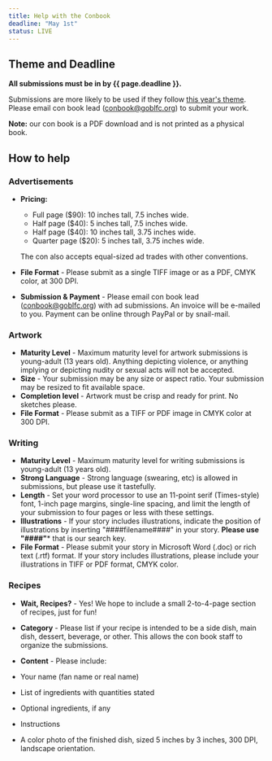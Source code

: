 ```yaml
---
title: Help with the Conbook
deadline: "May 1st"
status: LIVE
---
```

## Theme and Deadline

**All submissions must be in by {{ page.deadline }}.**

Submissions are more likely to be used if they follow <a href="/theme/">this year's theme</a>. Please email con book lead (<a href="mailto:conbook@goblfc.org">conbook@goblfc.org</a>) to submit your work.

**Note:** our con book is a PDF download and is not printed as a physical book.

## How to help

### Advertisements

- **Pricing:**
  - Full page ($90): 10 inches tall, 7.5 inches wide.
  - Half page ($40): 5 inches tall, 7.5 inches wide.
  - Half page ($40): 10 inches tall, 3.75 inches wide.
  - Quarter page ($20): 5 inches tall, 3.75 inches wide.
  
  The con also accepts equal-sized ad trades with other conventions.

- **File Format** - Please submit as a single TIFF image or as a PDF, CMYK color, at 300 DPI.
- **Submission &amp; Payment** - Please email con book lead (<a href="mailto:conbook@goblfc.org">conbook@goblfc.org</a>) with ad submissions. An invoice will be e-mailed to you. Payment can be online through PayPal or by snail-mail.


### Artwork

- **Maturity Level** - Maximum maturity level for artwork submissions is young-adult (13 years old). Anything depicting violence, or anything implying or depicting nudity or sexual acts will not be accepted.
- **Size** - Your submission may be any size or aspect ratio. Your submission may be resized to fit available space.
- **Completion level** - Artwork must be crisp and ready for print. No sketches please.
- **File Format** - Please submit as a TIFF or PDF image in CMYK color at 300 DPI.

### Writing

- **Maturity Level** - Maximum maturity level for writing submissions is young-adult (13 years old).
- **Strong Language** - Strong language (swearing, etc) is allowed in submissions, but please use it tastefully.
- **Length** - Set your word processor to use an 11-point serif (Times-style) font, 1-inch page margins, single-line spacing, and limit the length of your submission to four pages or less with these settings.
- **Illustrations** - If your story includes illustrations, indicate the position of illustrations by inserting "####filename####" in your story. **Please use "####"*** that is our search key.
- **File Format** - Please submit your story in Microsoft Word (.doc) or rich text (.rtf) format. If your story includes illustrations, please include your illustrations in TIFF or PDF format, CMYK color.

### Recipes

- **Wait, Recipes?** - Yes! We hope to include a small 2-to-4-page section of recipes, just for fun!
- **Category** - Please list if your recipe is intended to be a side dish, main dish, dessert, beverage, or other. This allows the con book staff to organize the submissions.
- **Content** - Please include:

 - Your name (fan name or real name)
 - List of ingredients with quantities stated
 - Optional ingredients, if any
 - Instructions
 - A color photo of the finished dish, sized 5 inches by 3 inches, 300 DPI, landscape orientation.
